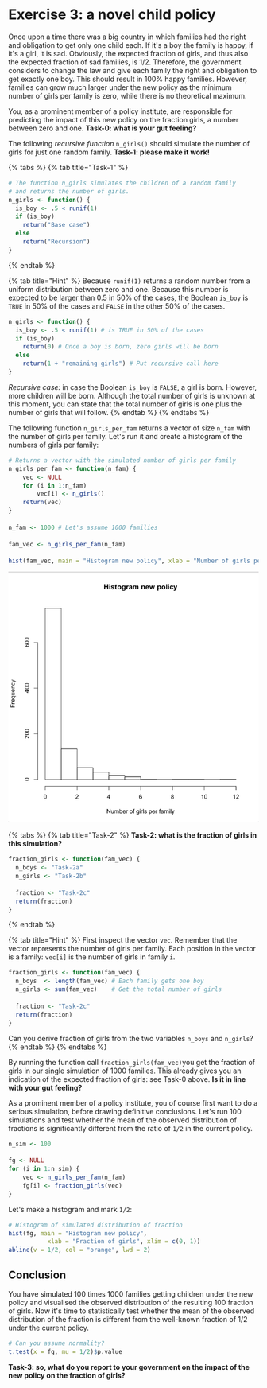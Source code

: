 # Exercise 3: a novel child policy

Once upon a time there was a big country in which families had the right and obligation to get only one child each. If it's a boy the family is happy, if it's a girl, it is sad. Obviously, the expected fraction of girls, and thus also the expected fraction of sad families, is 1/2. Therefore, the government considers to change the law and give each family the right and obligation to get exactly one boy. This should result in 100% happy families. However, families can grow much larger under the new policy as the minimum number of girls per family is zero, while there is no theoretical maximum.

You, as a prominent member of a policy institute, are responsible for predicting the impact of this new policy on the fraction girls, a number between zero and one. **Task-0: what is your gut feeling?**

The following _recursive function_ `n_girls()` should simulate the number of girls for just one random family. **Task-1: please make it work!**

{% tabs %}
{% tab title="Task-1" %}
```r
# The function n_girls simulates the children of a random family
# and returns the number of girls.
n_girls <- function() {
  is_boy <- .5 < runif(1)
  if (is_boy)
    return("Base case")
  else
    return("Recursion")
}
```
{% endtab %}

{% tab title="Hint" %}
Because `runif(1)` returns a random number from a uniform distribution between zero and one. Because this number is expected to be larger than 0.5 in 50% of the cases, the Boolean `is_boy` is `TRUE` in 50% of the cases and `FALSE` in the other 50% of the cases.

```r
n_girls <- function() {
  is_boy <- .5 < runif(1) # is TRUE in 50% of the cases
  if (is_boy)
    return(0) # Once a boy is born, zero girls will be born
  else
    return(1 + "remaining girls") # Put recursive call here
}
```

_Recursive case:_ in case the Boolean `is_boy` is `FALSE`, a girl is born. However, more children will be born. Although the total number of girls is unknown at this moment, you can state that the total number of girls is one plus the number of girls that will follow.
{% endtab %}
{% endtabs %}

The following function `n_girls_per_fam` returns a vector of size `n_fam` with  the number of girls per family. Let's run it and create a histogram of the numbers of girls per family:

```r
# Returns a vector with the simulated number of girls per family
n_girls_per_fam <- function(n_fam) {
    vec <- NULL
    for (i in 1:n_fam)
        vec[i] <- n_girls()
    return(vec)
}

n_fam <- 1000 # Let's assume 1000 families

fam_vec <- n_girls_per_fam(n_fam)

hist(fam_vec, main = "Histogram new policy", xlab = "Number of girls per family")
```

![Resulting histogram](.gitbook/assets/screenshot-2018-05-08-16.33.25.png)

{% tabs %}
{% tab title="Task-2" %}
**Task-2: what is the fraction of girls in this simulation?**

```r
fraction_girls <- function(fam_vec) {
  n_boys <- "Task-2a"
  n_girls <- "Task-2b"
  
  fraction <- "Task-2c"
  return(fraction)
}
```
{% endtab %}

{% tab title="Hint" %}
First inspect the vector `vec`. Remember that the vector represents the number of girls per family. Each position in the vector is a family: `vec[i]` is the number of girls in family `i`.

```r
fraction_girls <- function(fam_vec) {
  n_boys  <- length(fam_vec) # Each family gets one boy
  n_girls <- sum(fam_vec)    # Get the total number of girls
  
  fraction <- "Task-2c"
  return(fraction)
}
```

Can you derive fraction of girls from the two variables `n_boys` and `n_girls`?
{% endtab %}
{% endtabs %}

By running the function call `fraction_girls(fam_vec)`you get the fraction of girls in our single simulation of 1000 families. This already gives you an indication of the expected fraction of girls: see Task-0 above. **Is it in line with your gut feeling?**

As a prominent member of a policy institute, you of course first want to do a serious simulation, before drawing definitive conclusions. Let's run 100 simulations and test whether the mean of the observed distribution of fractions is significantly different from the ratio of `1/2` in the current policy.

```r
n_sim <- 100

fg <- NULL
for (i in 1:n_sim) {
    vec <- n_girls_per_fam(n_fam)
    fg[i] <- fraction_girls(vec)
}
```

Let's make a histogram and mark `1/2`:

```r
# Histogram of simulated distribution of fraction
hist(fg, main = "Histogram new policy",
           xlab = "Fraction of girls", xlim = c(0, 1))
abline(v = 1/2, col = "orange", lwd = 2)
```

## **Conclusion**

You have simulated 100 times 1000 families getting children under the new policy and visualised the observed distribution of the resulting 100 fraction of girls. Now it's time to statistically test whether the mean of the observed distribution of the fraction is different from the well-known fraction of 1/2 under the current policy.

```r
# Can you assume normality? 
t.test(x = fg, mu = 1/2)$p.value
```

**Task-3: so, what do you report to your government on the impact of the new policy on the fraction of girls?**

